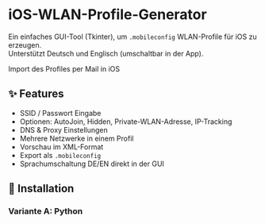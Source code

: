 # iOS-WLAN-Profile-Generator

Ein einfaches GUI-Tool (Tkinter), um `.mobileconfig` WLAN-Profile für iOS zu erzeugen.  
Unterstützt Deutsch und Englisch (umschaltbar in der App).

Import des Profiles per Mail in iOS


## ✨ Features
- SSID / Passwort Eingabe
- Optionen: AutoJoin, Hidden, Private-WLAN-Adresse, IP-Tracking
- DNS & Proxy Einstellungen
- Mehrere Netzwerke in einem Profil
- Vorschau im XML-Format
- Export als `.mobileconfig`
- Sprachumschaltung DE/EN direkt in der GUI

## 🚀 Installation

### Variante A: Python
```bash




